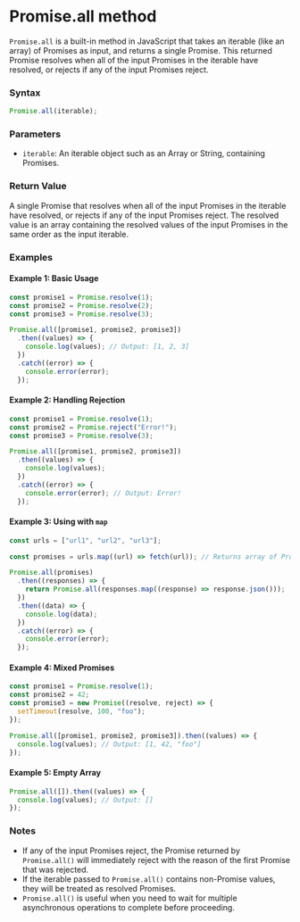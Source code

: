 # Promise.all method

`Promise.all` is a built-in method in JavaScript that takes an iterable (like an array) of Promises as input, and returns a single Promise. This returned Promise resolves when all of the input Promises in the iterable have resolved, or rejects if any of the input Promises reject.

### Syntax

```javascript
Promise.all(iterable);
```

### Parameters

- `iterable`: An iterable object such as an Array or String, containing Promises.

### Return Value

A single Promise that resolves when all of the input Promises in the iterable have resolved, or rejects if any of the input Promises reject. The resolved value is an array containing the resolved values of the input Promises in the same order as the input iterable.

### Examples

#### Example 1: Basic Usage

```javascript
const promise1 = Promise.resolve(1);
const promise2 = Promise.resolve(2);
const promise3 = Promise.resolve(3);

Promise.all([promise1, promise2, promise3])
  .then((values) => {
    console.log(values); // Output: [1, 2, 3]
  })
  .catch((error) => {
    console.error(error);
  });
```

#### Example 2: Handling Rejection

```javascript
const promise1 = Promise.resolve(1);
const promise2 = Promise.reject("Error!");
const promise3 = Promise.resolve(3);

Promise.all([promise1, promise2, promise3])
  .then((values) => {
    console.log(values);
  })
  .catch((error) => {
    console.error(error); // Output: Error!
  });
```

#### Example 3: Using with `map`

```javascript
const urls = ["url1", "url2", "url3"];

const promises = urls.map((url) => fetch(url)); // Returns array of Promises

Promise.all(promises)
  .then((responses) => {
    return Promise.all(responses.map((response) => response.json()));
  })
  .then((data) => {
    console.log(data);
  })
  .catch((error) => {
    console.error(error);
  });
```

#### Example 4: Mixed Promises

```javascript
const promise1 = Promise.resolve(1);
const promise2 = 42;
const promise3 = new Promise((resolve, reject) => {
  setTimeout(resolve, 100, "foo");
});

Promise.all([promise1, promise2, promise3]).then((values) => {
  console.log(values); // Output: [1, 42, "foo"]
});
```

#### Example 5: Empty Array

```javascript
Promise.all([]).then((values) => {
  console.log(values); // Output: []
});
```

### Notes

- If any of the input Promises reject, the Promise returned by `Promise.all()` will immediately reject with the reason of the first Promise that was rejected.
- If the iterable passed to `Promise.all()` contains non-Promise values, they will be treated as resolved Promises.
- `Promise.all()` is useful when you need to wait for multiple asynchronous operations to complete before proceeding.
